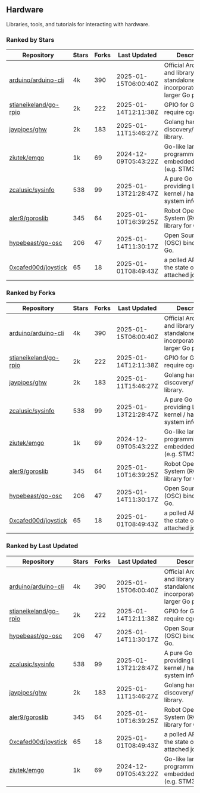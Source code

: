## Hardware

Libraries, tools, and tutorials for interacting with hardware.

### Ranked by Stars

| Repository | Stars | Forks | Last Updated | Description | 
|------------|-------|-------|--------------|-------------|
| [arduino/arduino-cli](https://github.com/arduino/arduino-cli) | 4k | 390 | 2025-01-15T06:00:40Z |  Official Arduino CLI and library. Can run standalone, or be incorporated into larger Go projects. |
| [stianeikeland/go-rpio](https://github.com/stianeikeland/go-rpio) | 2k | 222 | 2025-01-14T12:11:38Z |  GPIO for Go, doesn't require cgo. |
| [jaypipes/ghw](https://github.com/jaypipes/ghw) | 2k | 183 | 2025-01-11T15:46:27Z |  Golang hardware discovery/inspection library. |
| [ziutek/emgo](https://github.com/ziutek/emgo) | 1k | 69 | 2024-12-09T05:43:22Z |  Go-like language for programming embedded systems (e.g. STM32 MCU). |
| [zcalusic/sysinfo](https://github.com/zcalusic/sysinfo) | 538 | 99 | 2025-01-13T21:28:47Z |  A pure Go library providing Linux OS / kernel / hardware system information. |
| [aler9/goroslib](https://github.com/aler9/goroslib) | 345 | 64 | 2025-01-10T16:39:25Z |  Robot Operating System (ROS) library for Go. |
| [hypebeast/go-osc](https://github.com/hypebeast/go-osc) | 206 | 47 | 2025-01-14T11:30:17Z |  Open Sound Control (OSC) bindings for Go. |
| [0xcafed00d/joystick](https://github.com/0xcafed00d/joystick) | 65 | 18 | 2025-01-01T08:49:43Z |  a polled API to read the state of an attached joystick. |

### Ranked by Forks

| Repository | Stars | Forks | Last Updated | Description | 
|------------|-------|-------|--------------|-------------|
| [arduino/arduino-cli](https://github.com/arduino/arduino-cli) | 4k | 390 | 2025-01-15T06:00:40Z |  Official Arduino CLI and library. Can run standalone, or be incorporated into larger Go projects. |
| [stianeikeland/go-rpio](https://github.com/stianeikeland/go-rpio) | 2k | 222 | 2025-01-14T12:11:38Z |  GPIO for Go, doesn't require cgo. |
| [jaypipes/ghw](https://github.com/jaypipes/ghw) | 2k | 183 | 2025-01-11T15:46:27Z |  Golang hardware discovery/inspection library. |
| [zcalusic/sysinfo](https://github.com/zcalusic/sysinfo) | 538 | 99 | 2025-01-13T21:28:47Z |  A pure Go library providing Linux OS / kernel / hardware system information. |
| [ziutek/emgo](https://github.com/ziutek/emgo) | 1k | 69 | 2024-12-09T05:43:22Z |  Go-like language for programming embedded systems (e.g. STM32 MCU). |
| [aler9/goroslib](https://github.com/aler9/goroslib) | 345 | 64 | 2025-01-10T16:39:25Z |  Robot Operating System (ROS) library for Go. |
| [hypebeast/go-osc](https://github.com/hypebeast/go-osc) | 206 | 47 | 2025-01-14T11:30:17Z |  Open Sound Control (OSC) bindings for Go. |
| [0xcafed00d/joystick](https://github.com/0xcafed00d/joystick) | 65 | 18 | 2025-01-01T08:49:43Z |  a polled API to read the state of an attached joystick. |

### Ranked by Last Updated

| Repository | Stars | Forks | Last Updated | Description | 
|------------|-------|-------|--------------|-------------|
| [arduino/arduino-cli](https://github.com/arduino/arduino-cli) | 4k | 390 | 2025-01-15T06:00:40Z |  Official Arduino CLI and library. Can run standalone, or be incorporated into larger Go projects. |
| [stianeikeland/go-rpio](https://github.com/stianeikeland/go-rpio) | 2k | 222 | 2025-01-14T12:11:38Z |  GPIO for Go, doesn't require cgo. |
| [hypebeast/go-osc](https://github.com/hypebeast/go-osc) | 206 | 47 | 2025-01-14T11:30:17Z |  Open Sound Control (OSC) bindings for Go. |
| [zcalusic/sysinfo](https://github.com/zcalusic/sysinfo) | 538 | 99 | 2025-01-13T21:28:47Z |  A pure Go library providing Linux OS / kernel / hardware system information. |
| [jaypipes/ghw](https://github.com/jaypipes/ghw) | 2k | 183 | 2025-01-11T15:46:27Z |  Golang hardware discovery/inspection library. |
| [aler9/goroslib](https://github.com/aler9/goroslib) | 345 | 64 | 2025-01-10T16:39:25Z |  Robot Operating System (ROS) library for Go. |
| [0xcafed00d/joystick](https://github.com/0xcafed00d/joystick) | 65 | 18 | 2025-01-01T08:49:43Z |  a polled API to read the state of an attached joystick. |
| [ziutek/emgo](https://github.com/ziutek/emgo) | 1k | 69 | 2024-12-09T05:43:22Z |  Go-like language for programming embedded systems (e.g. STM32 MCU). |

